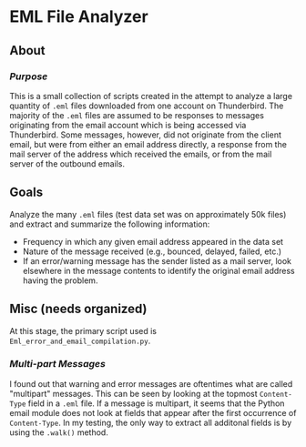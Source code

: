 # EML File Analyzer

## About
### _Purpose_
This is a small collection of scripts created in the attempt to analyze a large quantity of `.eml` files downloaded from one account on Thunderbird.
The majority of the `.eml` files are assumed to be responses to messages originating from the email account which is being accessed via Thunderbird.
Some messages, however, did not originate from the client email, but were from either an email address directly, a response from the mail server of the address which received the emails,
or from the mail server of the outbound emails.

## Goals
Analyze the many `.eml` files (test data set was on approximately 50k files) and extract and summarize the following information:
- Frequency in which any given email address appeared in the data set
- Nature of the message received (e.g., bounced, delayed, failed, etc.)
- If an error/warning message has the sender listed as a mail server, look elsewhere in the message contents to identify the original email address having the problem.

## Misc (needs organized)
At this stage, the primary script used is `Eml_error_and_email_compilation.py`.

### _Multi-part Messages_
I found out that warning and error messages are oftentimes what are called "multipart" messages. This can be seen by looking at
the topmost `Content-Type` field in a `.eml` file. If a message is multipart, it seems that the Python email module does not look
at fields that appear after the first occurrence of `Content-Type`. In my testing, the only way to extract all additonal fields is by using
the `.walk()` method.
